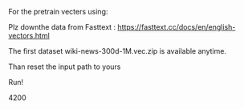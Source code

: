 For the pretrain vecters using:

Plz downthe data from Fasttext : https://fasttext.cc/docs/en/english-vectors.html

The first dataset wiki-news-300d-1M.vec.zip is available anytime.

Than reset the input path to yours 

Run!

4200

